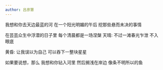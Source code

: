 ```yaml
---
author: 吕彦慧
---
```

我想和你去天边最蓝的河 
在一个阳光明媚的午后 
挖那些悬而未决的事情 
  
在芸芸众生中浮潜的日子里 
每个清晨都是一场涅槃 
天晴: 
不过一滩春光乍泄 
不入眼底 
  
黄昏: 
让我误以为自己 
可以吞下一整块星星 
  
如果要说想，那么 
我想和你钻入河里 
然后搁浅在岸边 
像条不明所以的鱼 
